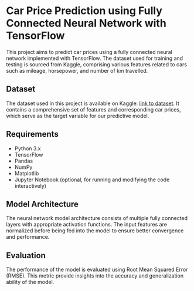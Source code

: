 # Car Price Prediction using Fully Connected Neural Network with TensorFlow

This project aims to predict car prices using a fully connected neural network implemented with TensorFlow. The dataset used for training and testing is sourced from Kaggle, comprising various features related to cars such as mileage, horsepower, and number of km travelled.

## Dataset
The dataset used in this project is available on Kaggle: [link to dataset](https://www.kaggle.com/datasets/mayankpatel14/second-hand-used-cars-data-set-linear-regression). It contains a comprehensive set of features and corresponding car prices, which serve as the target variable for our predictive model.

## Requirements
- Python 3.x
- TensorFlow
- Pandas
- NumPy
- Matplotlib
- Jupyter Notebook (optional, for running and modifying the code interactively)

## Model Architecture
The neural network model architecture consists of multiple fully connected layers with appropriate activation functions. The input features are normalized before being fed into the model to ensure better convergence and performance.

## Evaluation
The performance of the model is evaluated using Root Mean Squared Error (RMSE). This metric provide insights into the accuracy and generalization ability of the model.
